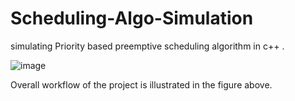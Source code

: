 # Scheduling-Algo-Simulation
simulating Priority based preemptive scheduling algorithm in c++ .

![image](https://user-images.githubusercontent.com/83614865/198855991-765c7620-f389-4310-afd4-44dce11bc2c7.png)

Overall workflow of the project is illustrated in the figure above.

